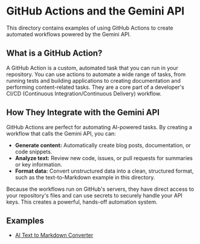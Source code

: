 # GitHub Actions and the Gemini API

This directory contains examples of using GitHub Actions to create automated workflows powered by the Gemini API.

## What is a GitHub Action?
A GitHub Action is a custom, automated task that you can run in your repository. You can use actions to automate a wide range of tasks, from running tests and building applications to creating documentation and performing content-related tasks. They are a core part of a developer's CI/CD (Continuous Integration/Continuous Delivery) workflow.

## How They Integrate with the Gemini API
GitHub Actions are perfect for automating AI-powered tasks. By creating a workflow that calls the Gemini API, you can:
- **Generate content:** Automatically create blog posts, documentation, or code snippets.
- **Analyze text:** Review new code, issues, or pull requests for summaries or key information.
- **Format data:** Convert unstructured data into a clean, structured format, such as the text-to-Markdown example in this directory.

Because the workflows run on GitHub's servers, they have direct access to your repository's files and can use secrets to securely handle your API keys. This creates a powerful, hands-off automation system.

## Examples
* [AI Text to Markdown Converter](./ai-markdown-converter/README.md)